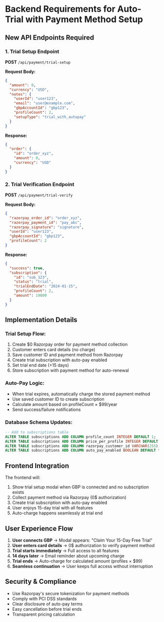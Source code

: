 # Backend Requirements for Auto-Trial with Payment Method Setup

## New API Endpoints Required

### 1. Trial Setup Endpoint
**POST** `/api/payment/trial-setup`

**Request Body:**
```json
{
  "amount": 0,
  "currency": "USD",
  "notes": {
    "userId": "user123",
    "email": "user@example.com",
    "gbpAccountId": "gbp123",
    "profileCount": 2,
    "setupType": "trial_with_autopay"
  }
}
```

**Response:**
```json
{
  "order": {
    "id": "order_xyz",
    "amount": 0,
    "currency": "USD"
  }
}
```

### 2. Trial Verification Endpoint
**POST** `/api/payment/trial-verify`

**Request Body:**
```json
{
  "razorpay_order_id": "order_xyz",
  "razorpay_payment_id": "pay_abc",
  "razorpay_signature": "signature",
  "userId": "user123",
  "gbpAccountId": "gbp123",
  "profileCount": 2
}
```

**Response:**
```json
{
  "success": true,
  "subscription": {
    "id": "sub_123",
    "status": "trial",
    "trialEndDate": "2024-01-15",
    "profileCount": 2,
    "amount": 19800
  }
}
```

## Implementation Details

### Trial Setup Flow:
1. Create $0 Razorpay order for payment method collection
2. Customer enters card details (no charge)
3. Save customer ID and payment method from Razorpay
4. Create trial subscription with auto-pay enabled
5. Set trial end date (+15 days)
6. Store subscription with payment method for auto-renewal

### Auto-Pay Logic:
- When trial expires, automatically charge the stored payment method
- Use saved customer ID to create subscription
- Calculate amount based on profileCount × $99/year
- Send success/failure notifications

### Database Schema Updates:
```sql
-- Add to subscriptions table
ALTER TABLE subscriptions ADD COLUMN profile_count INTEGER DEFAULT 1;
ALTER TABLE subscriptions ADD COLUMN price_per_profile INTEGER DEFAULT 9900;
ALTER TABLE subscriptions ADD COLUMN razorpay_customer_id VARCHAR(255);
ALTER TABLE subscriptions ADD COLUMN auto_pay_enabled BOOLEAN DEFAULT false;
```

## Frontend Integration

The frontend will:
1. Show trial setup modal when GBP is connected and no subscription exists
2. Collect payment method via Razorpay (0$ authorization)
3. Create trial subscription with auto-pay enabled
4. User enjoys 15-day trial with all features
5. Auto-charge happens seamlessly at trial end

## User Experience Flow

1. **User connects GBP** → Modal appears: "Claim Your 15-Day Free Trial"
2. **User enters card details** → 0$ authorization to verify payment method
3. **Trial starts immediately** → Full access to all features
4. **14 days later** → Email reminder about upcoming charge
5. **Trial ends** → Auto-charge for calculated amount (profiles × $99)
6. **Seamless continuation** → User keeps full access without interruption

## Security & Compliance

- Use Razorpay's secure tokenization for payment methods
- Comply with PCI DSS standards
- Clear disclosure of auto-pay terms
- Easy cancellation before trial ends
- Transparent pricing calculation